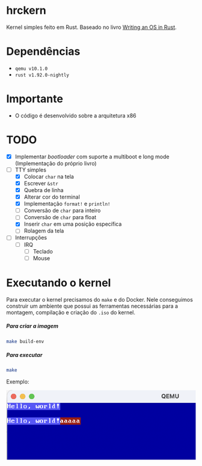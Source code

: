 # hrckern

Kernel simples feito em Rust. Baseado no livro [Writing an OS in Rust](https://os.phil-opp.com/).

# Dependências
- `qemu v10.1.0`
- `rust v1.92.0-nightly`

# Importante
- O código é desenvolvido sobre a arquitetura x86

# TODO
- [x] Implementar *bootloader* com suporte a multiboot e long mode (Implementação do próprio livro)
- [ ] TTY simples
  - [x] Colocar `char` na tela
  - [x] Escrever `&str`
  - [x] Quebra de linha
  - [x] Alterar cor do terminal
  - [x] Implementação `format!` e `println!` 
  - [ ] Conversão de `char` para inteiro
  - [ ] Conversão de `char` para float
  - [x] Inserir `char` em uma posição específica
  - [ ] Rolagem da tela
- [ ] Interrupções
  - [ ] IRQ
    - [ ] Teclado
    - [ ] Mouse

# Executando o kernel
Para executar o kernel precisamos do `make` e do Docker. Nele conseguimos construir um ambiente que possui as ferramentas necessárias para a montagem, compilação e criação do `.iso` do kernel.

##### Para criar a imagem
```bash
make build-env
```

##### Para executar
```bash
make
```

Exemplo:

![assets/exemplo-kernel.png](assets/exemplo-kernel.png)